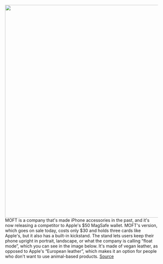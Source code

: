 <img src='https://cdn.vox-cdn.com/thumbor/zi4TamtM7PnLNxO8H0TjROqNPLU=/0x107:1869x1757/1200x800/filters:focal(799x655:1097x953)/cdn.vox-cdn.com/uploads/chorus_image/image/68489402/MOFT_X_MagSafe_Compatible_Blue_1.0.jpg' width='700px' /><br/>
MOFT is a company that's made iPhone accessories in the past, and it's now releasing a competitor to Apple's $50 MagSafe wallet. MOFT's version, which goes on sale today, costs only $30 and holds three cards like Apple's, but it also has a built-in kickstand. The stand lets users keep their phone upright in portrait, landscape, or what the company is calling “float mode”, which you can see in the image below. It's made of vegan leather, as opposed to Apple's “European leather”, which makes it an option for people who don't want to use animal-based products.
<a href='https://www.theverge.com/2020/12/10/22151212/magsafe-wallet-iphone-accessory-moft'> Source <a/>